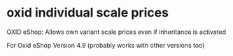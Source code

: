 oxid individual scale prices
=========================

OXID eShop: Allows own variant scale prices even if inheritance is activated

For Oxid eShop Version 4.9 (probably works with other versions too)
